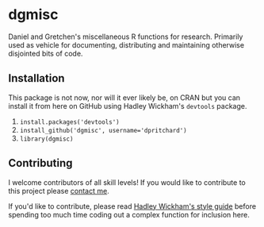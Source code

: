 # dgmisc

Daniel and Gretchen's miscellaneous R functions for research.  Primarily used as vehicle for documenting, distributing and maintaining otherwise disjointed bits of code.

## Installation
This package is not now, nor will it ever likely be, on CRAN but you can install it from here on GitHub using Hadley Wickham's `devtools` package.

1. `install.packages('devtools')`
2. `install_github('dgmisc', username='dpritchard')`
3. `library(dgmisc)`

## Contributing
I welcome contributors of all skill levels!  If you would like to contribute to this project please [contact me][dpcontact].  

If you'd like to contribute, please read [Hadley Wickham's style guide][hwsg] before spending too much time coding out a complex function for inclusion here.  

[dpcontact]: http://www.pritchard.co/contact
[hwsg]: https://github.com/hadley/devtools/wiki/Style


